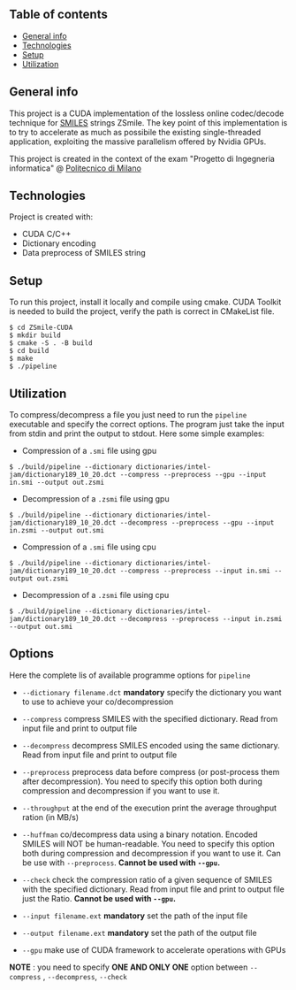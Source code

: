 ## Table of contents
* [General info](#general-info)
* [Technologies](#technologies)
* [Setup](#setup)
* [Utilization](#utilization)

## General info
This project is a CUDA implementation of the lossless online codec/decode technique for [SMILES](https://en.wikipedia.org/wiki/Simplified_molecular-input_line-entry_system) strings ZSmile.
The key point of this implementation is to try to accelerate as much as possibile the existing single-threaded application, exploiting the massive parallelism offered by Nvidia GPUs. 

This project is created in the context of the exam "Progetto di Ingegneria informatica" @ [Politecnico di Milano](https://www.polimi.it/)

	
## Technologies
Project is created with:
* CUDA C/C++
* Dictionary encoding
* Data preprocess of SMILES string
	
## Setup
To run this project, install it locally and compile using cmake.
CUDA Toolkit is needed to build the project, verify the path is correct in CMakeList file.

```
$ cd ZSmile-CUDA
$ mkdir build
$ cmake -S . -B build
$ cd build
$ make
$ ./pipeline
```

## Utilization

To compress/decompress a file you just need to run the ``pipeline`` executable and specify the correct options.
The program just take the input from stdin and print the output to stdout. Here some simple examples:

* Compression of a ``.smi`` file using gpu

```
$ ./build/pipeline --dictionary dictionaries/intel-jam/dictionary189_10_20.dct --compress --preprocess --gpu --input in.smi --output out.zsmi
```

* Decompression of a ``.zsmi`` file using gpu

```
$ ./build/pipeline --dictionary dictionaries/intel-jam/dictionary189_10_20.dct --decompress --preprocess --gpu --input in.zsmi --output out.smi
```

* Compression of a ``.smi`` file using cpu

```
$ ./build/pipeline --dictionary dictionaries/intel-jam/dictionary189_10_20.dct --compress --preprocess --input in.smi --output out.zsmi
```

* Decompression of a ``.zsmi`` file using cpu

```
$ ./build/pipeline --dictionary dictionaries/intel-jam/dictionary189_10_20.dct --decompress --preprocess --input in.zsmi --output out.smi
```

## Options

Here the complete lis of available programme options for ``pipeline``

* ``--dictionary filename.dct`` **mandatory** specify the dictionary you want to use to achieve your co/decompression

* ``--compress`` compress SMILES with the specified dictionary. Read from input file and print to output file

* ``--decompress`` decompress SMILES encoded using the same dictionary. Read from input file and print to output file

* ``--preprocess`` preprocess data before compress (or post-process them after decompression). You need to specify this option both during compression and decompression if you want to use it.

* ``--throughput`` at the end of the execution print the average throughput ration (in MB/s)

* ``--huffman`` co/decompress data using a binary notation. Encoded SMILES will NOT be human-readable. You need to specify this option both during compression and decompression if you want to use it. Can be use with ``--preprocess``. **Cannot be used with ``--gpu``.**

* ``--check`` check the compression ratio of a given sequence of SMILES with the specified dictionary. Read from input file and print to output file just the Ratio. **Cannot be used with ``--gpu``.**

* ``--input filename.ext`` **mandatory** set the path of the input file

* ``--output filename.ext`` **mandatory** set the path of the output file

* ``--gpu`` make use of CUDA framework to accelerate operations with GPUs

**NOTE** : you need to specify **ONE AND ONLY ONE** option between ``--compress`` , ``--decompress``, ``--check``
